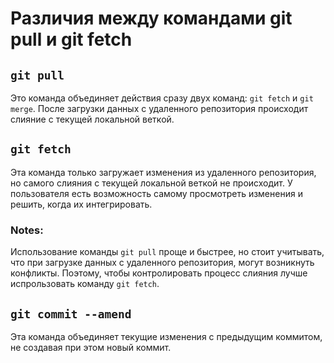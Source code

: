 # Различия между командами git pull и git fetch

## `git pull`
Это команда объединяет действия сразу двух команд: `git fetch` и `git merge`. После загрузки данных с удаленного репозитория происходит слияние с текущей локальной веткой.

## `git fetch`
Эта команда только загружает изменения из удаленного репозитория, но самого слияния с текущей локальной веткой не происходит. У пользователя есть возможность самому просмотреть изменения и решить, когда их интегрировать. 

### Notes:
 Использование команды `git pull` проще и быстрее, но стоит учитывать, что при загрузке данных с удаленного репозитория, могут возникнуть конфликты. Поэтому, чтобы контролировать процесс слияния лучше испрользовать команду `git fetch`. 

 ## `git commit --amend`
 Эта команда объединяет текущие изменения с предыдущим коммитом, не создавая при этом новый коммит.